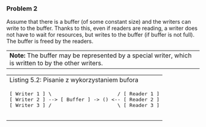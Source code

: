 ### Problem 2

Assume that there is a buffer (of some constant size) and the writers can write to the buffer. Thanks to this, even if readers are reading, a writer does not have to wait for resources, but writes to the buffer (if buffer is not full). The buffer is freed by the readers.

<table>
 <tr>
  <td>
   <b>
   Note:
   </b>
   The buffer may be represented by a special writer, which is written to by the other writers. 
  </td>
 </tr>
</table>


<table>
 <tr>
  <td>
   Listing 5.2: Pisanie z wykorzystaniem bufora
  </td>
 </tr>
 <tr>
  <td>
   <pre>
[ Writer 1 ] \                      / [ Reader 1 ]
[ Writer 2 ] --&gt; [ Buffer ] -&gt; () &lt;-- [ Reader 2 ]
[ Writer 3 ] /                      \ [ Reader 3 ]
   </pre>
  </td>
 </tr>
</table>

